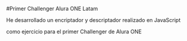 #Primer Challenger Alura ONE Latam

He desarrollado un encriptador y descriptador realizado en JavaScript

como ejercicio para el primer Challenger de Alura ONE
